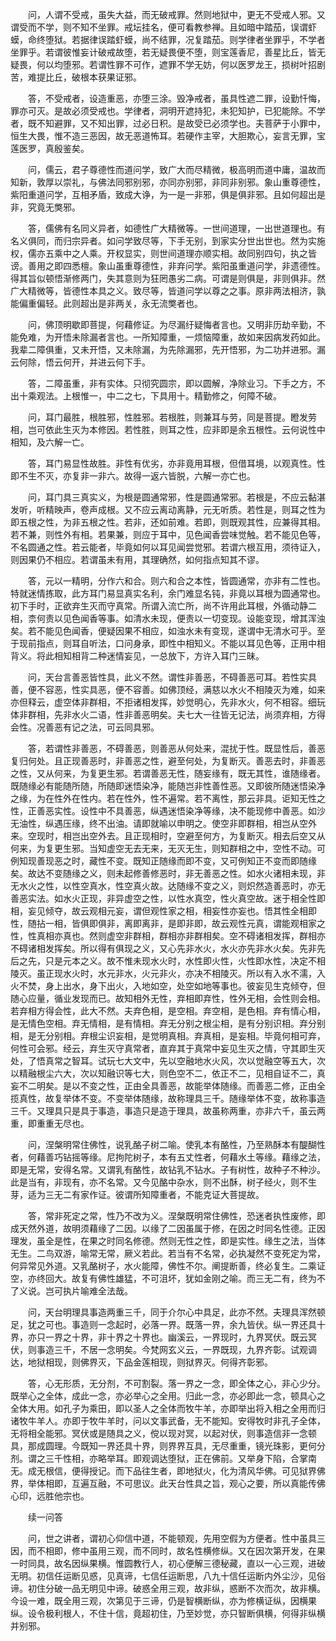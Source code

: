 <!-- { "loadSidebar": true } -->
　　问，人谓不受戒，虽失大益，而无破戒罪。然则地狱中，更无不受戒人邪。又谓受而不学，则不知不坐罪。戒坛挂名，便可看教参禅。且如暗中踏茄，误谓虾蟆，命终堕狱。若据律误踏虾蟆，尚不结罪，况复踏茄。则学律者坐罪乎，不学者坐罪乎。若谓彼惟妄计破戒故堕，若无疑畏便不堕，则宝莲香尼，善星比丘，皆无疑畏，何以均堕邪。若谓性罪不可作，遮罪不学无妨，何以医罗龙王，损树叶招剧苦，难提比丘，破根本获果证邪。

　　答，不受戒者，设造重恶，亦堕三涂。毁净戒者，虽具性遮二罪，设勤忏悔，罪亦可灭。是故必须受戒也。学律者，洞明开遮持犯，未犯知护，已犯能除。不学者，既不知避罪，又不知出罪，过必日积。是故受已必须学也。夫菩萨于小罪中，恒生大畏，惟不造三恶因，故无恶道怖耳。若硬作主宰，大胆欺心，妄言无罪，宝莲医罗，真殷鉴矣。

　　问，儒云，君子尊德性而道问学，致广大而尽精微，极高明而道中庸，温故而知新，敦厚以崇礼，与佛法同邪别邪，亦同亦别邪，非同非别邪。象山重尊德性，紫阳重道问学，互相矛盾，致成大诤，为一是一非邪，俱是俱非邪。且如何超出是非，究竟无獘邪。

　　答，儒佛有名同义异者，如德性广大精微等。一世间道理，一出世道理也。有名义俱同，而归宗异者。如问学致尽等，下手无别，到家实分世出世也。然为实施权，儒亦五乘中之人乘。开权显实，则世间道理亦顺实相。故同别四句，执之皆谤。善用之即四悉檀。象山虽重尊德性，非弃问学。紫阳虽重道问学，非遗德性。得其旨似顿悟渐修两门，失其意则为狂罔愚劣二病。可谓是则俱是，非则俱非。然广大精微等，皆德性本具之义。致尽等，皆道问学以尊之之事。原非两法相济，孰能偏重偏轻。此则超出是非两关，永无流獘者也。

　　问，佛顶明歇即菩提，何藉修证。为尽漏纡疑悔者言也。又明非历劫辛勤，不能免难，为开悟未除漏者言也。一所知障重，一烦恼障重，故如来因病发药如此。我辈二障俱重，又未开悟，又未除漏，为先除漏邪，先开悟邪，为二功并进邪。漏云何除，悟云何开，并进云何下手。

　　答，二障虽重，非有实体。只彻究圆宗，即以圆解，净除业习。下手之方，不出十乘观法。上根惟一，中二之七，下具用十。精勤修之，何障不破。

　　问，耳门最胜，根胜邪，性胜邪。若根胜，则兼耳与劳，同是菩提。瞪发劳相，岂可依此生灭为本修因。若性胜，则耳之性，应非即是余五根性。云何说性中相知，及六解一亡。

　　答，耳门易显性故胜。非性有优劣，亦非竟用耳根，但借耳境，以观真性。性即不生不灭，亦复非一非六。故得一返六皆脱，六解一亦亡也。

　　问，耳门具三真实义，为根是圆通常邪，性是圆通常邪。若根是，不应云黏湛发听，听精映声，卷声成根。又不应云离动离静，元无听质。若性是，则耳之性为即五根之性，为非五根之性。若非，还如前难。若即，则既观其性，应兼得其相。若不兼，则性外有相。若果兼，则应于耳中，见色闻香尝味觉触。若不能见色等，不名圆通之性。若云能者，毕竟如何以耳见闻尝觉邪。若谓六根互用，须待证入，则因果仍不相应。若谓虽未有用，其理确然，如何指点知其不谬。

　　答，元以一精明，分作六和合。则六和合之本性，皆圆通常，亦非有二性也。特就迷情拣取，此方耳门易显真实名利，余门难显名钝，非竟以耳根为圆通常也。初下手时，正欲弃生灭而守真常。所谓入流亡所，尚不许用此耳根，外循动静二相，柰何责以见色闻香等事。如清水未现，便责以一切变现。设能变现，增其浑浊矣。若不能见色闻香，便疑因果不相应，如浊水未有变现，遂谓中无清水可乎。至于现前指点，则耳自听法，口问身承，即性中相知义。不能以耳见色等，正用中相背义。将此相知相背二种迷情妄见，一总放下，方许入耳门三昧。

　　问，天台言善恶皆性具，此义不然。谓性非善恶，不碍善恶可耳。若性实具善，便不容恶，性实具恶，便不容善。如佛顶经，满慈以水火不相陵灭为难，如来亦但释云，虚空体非群相，不拒诸相发挥，妙觉明心，先非水火，何不相容。细玩体非群相，先非水火二语，性非善恶明矣。夫七大一往皆无记法，尚须弃相，方得会性。况善恶有记之法，可云同具邪。

　　答，若谓性非善恶，不碍善恶，则善恶从何处来，混扰于性。既显性后，善恶复归何处。且正现善恶时，非善恶之性，避至何处，为复断灭。善恶去时，非善恶之性，又从何来，为复更生邪。若谓善恶无性，随妄缘有，既无其性，谁随缘者。既随缘必有能随所随，所随即迷悟染净，能随岂非性善性恶。又即彼所随迷悟染净之缘，为在性外在性内。若在性外，性不遍常。若不离性，那云非具。讵知无性之性，正善恶实性。设性中不具善恶，纵遇迷悟染净等缘，决不能现修中善恶。如沙无油性，纵遇压缘，终不出油。请即就喻以申明之。使空非即群相，相岂从空外来。空现时，相岂出空外去。且正现相时，空避至何方，为复断灭。相去后空又从何来，为复更生邪。当知虚空无去无来，无灭无生，则知群相之中，空性不动。可例知现善现恶之时，藏性不变。既知正随缘而即不变，又可例知正不变而即随缘矣。故达不变随缘之义，则未起修善修恶时，非无善恶之性。如水火诸相未现，非无水火之性，以性空真水，性空真火故。达随缘不变之义，则炽然造善恶时，亦无善恶实法。如水火正现，非异虚空之性，以性水真空，性火真空故。迷于相全性即相，妄见倾夺，故云观相元妄，谓但观性家之相，相妄性亦妄也。悟其性全相即性，随拈一相，皆俱即俱非，离即离非，是即非即，故云观性元真，谓能观相家之性，性真相亦真也。然则虚空非群相，群相亦非群相矣。空不碍诸相发挥，群相亦不碍诸相发挥矣。所以得有俱现之义，又心先非水火，水火亦先非水火矣。先非先后之先，只是元本之义。故不惟未现水火时，水性即火性，火性即水性，决定不相陵灭。虽正现水火时，水元非水，火元非火，亦决不相陵灭。所以有入水不濡，入火不焚，身上出水，身下出火，入地如空，处空如地等事也。彼妄见生克倾夺，但随心应量，循业发现而已。故知相外无性，弃相即弃性，性外无相，会性则会相。若弃相方得会性，此大不然。夫弃色相，是空相。弃空相，是色相。弃有情心相，是无情色空相。弃无情相，是有情相。弃无分别之根尘相，是有分别识相。弃分别相，是无分别相。弃根尘识妄相，是觉明真相。弃真相，是妄相。毕竟何相可弃，何性可会邪。经云，弃生灭守真常者，直弃其于真常中妄见生灭之情，守其即生灭处，了悟真常之智耳。试玩七大文中，先以空融地水火风，次以觉融空等五大，次以精融根尘六大，次以知融识等七大，则色空不二，依正不二，见相自证不二，真妄不二明矣。是以不变之性，正由全具善恶，故能举体随缘。而善恶二修，正由全揽真性，故复举体不变。不变举体随缘，故称理具三千。随缘举体不变，故称事造三千。又理具只是具于事造，事造只是造于理具，故虽称两重，亦非六千，虽云两重，即重重无尽也。

　　问，涅槃明常住佛性，说乳酪子树二喻。使乳本有酪性，乃至熟酥本有醍醐性者，何藉善巧钻摇等缘。尼拘陀树子，本有五丈性者，何藉水土等缘。藉缘之法，即是无常，安得名常。又谓乳有酪性，故钻乳不钻水。子有树性，故种子不种沙。此是当有，非现有，亦不名常。又今见酪中杂水，则不出酥，树子经火，则不生芽，适为三无二有家作证。彼谓所知障重者，不能克证大菩提故。

　　答，常非死定之常，性乃不改为义。涅槃既明常住佛性，恐迷者执性废修，即成天然外道，故明须藉缘了二因。以缘了二因虽属于修，在因之时同名性德。正因理发，虽全是性，在果之时同名修德。然则无性之性，即是实性。缘生之法，当体无生。二鸟双游，喻常无常，厥义若此。若当有不名常，必执凝然不变死定为常，何异常见外道。又乳酪树子，水火能障，佛性不尔。阐提断善，终必复生。二乘证空，亦终回大。故复有佛性雄猛，不可沮坏，犹如金刚之喻。而三无二有，终为不了义说。岂可执片喻难全法哉。

　　问，天台明理具事造两重三千，同于介尔心中具足，此亦不然。夫理具浑然顿足，犹之可也。事造则一念起时，必落一界。既落一界，余九皆伏。纵一界还具十界，亦只一界之十界，非十界之十界也。幽溪云，一界现时，九界冥伏。既云冥伏，则事造三千，不居一念明矣。今梵网玄义云，一界既现，九界齐彰。试观调达，地狱相现，则佛界灭，下品金莲相现，则狱界灭。何得齐彰邪。

　　答，心无形质，无分剂，不可割裂。落一界之一念，即全体之心，非心少分。既举心之全体，成此一念，亦必举心之全用。归此一念，亦必即此一念，顿具心之全体大用。如孔子为乘田，即以圣人之全体而牧牛羊，亦即举出将入相之全用而归诸牧牛羊人。亦即于牧牛羊时，问以文事武备，无不能知。安得牧时非孔子全体，无将相全能邪。冥伏或是随具之义，傥以现对冥，以起对伏，则事造信非一念顿具，那成圆理。今既知一界还具十界，则界界互具，无尽重重，镜光珠影，更何分剂。谓之三千性相，亦略举耳。即观调达堕狱，正在佛前。又举身下陷，合掌南无。成无根信，便得授记。而下品往生者，即地狱火，化为清风华佛。可见狱界佛界，举体相即，互遍互融，不可思议。此天台性具之旨，观心之要，所以真能传佛心印，远胜他宗也。

　　续一问答

　　问，世之讲者，谓初心仰信中道，不能顿观，先用空假为方便者。性中虽具三因，而不相即，修中虽用三观，而不同时，故名性横修纵。又在因次第开发，在果一时同具，故名因纵果横。惟圆教行人，初心便解三德秘藏，直以一心三观，进破无明。初信任运断见惑，见真谛，七信任运断思，八九十信任运断内外尘沙，见俗谛。初住分破一品无明见中谛。破惑全用三观，故非纵，惑断不次而次，故非横。今设一难，既全用三观，次第见于三谛，仍是智横断纵，亦为修横证纵，因横果纵。设令极利根人，不住十信，竟超初住，乃至妙觉，亦只智断俱横，何得非纵横并别邪。

